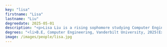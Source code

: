 ```yaml
---
key: "lisa"
firstname: "Lisa"
lastname: "Liu"
degreedate: 2025-05-01
description: "<p>Lisa Liu is a rising sophomore studying Computer Engineering at Vanderbilt University. She is working on the I-24 Motion project. On campus, she is currently involved in Vanderbilt Robotics and Nashville Navigators.</p>"
degrees: "<li>B.E, Computer Engineering, Vanderbilt University, 2025(Expected)</li>"
image: /images/people/lisa.jpg
---
```


